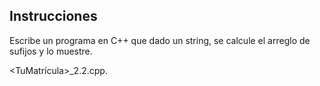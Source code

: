 ## Instrucciones
Escribe un programa en C++ que dado un string, se calcule el arreglo de sufijos y lo muestre.

<TuMatrícula>_2.2.cpp.